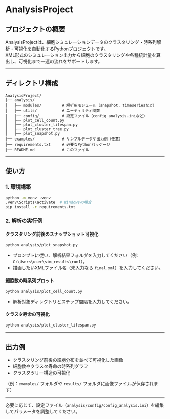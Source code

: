 # AnalysisProject

## プロジェクトの概要

AnalysisProjectは、細胞シミュレーションデータのクラスタリング・時系列解析・可視化を自動化するPythonプロジェクトです。  
XML形式のシミュレーション出力から細胞のクラスタリングや各種統計量を算出し、可視化まで一連の流れをサポートします。

---

## ディレクトリ構成

```
AnalysisProject/
├── analysis/
│   ├── modules/         # 解析用モジュール（snapshot, timeseriesなど）
│   ├── utils/           # ユーティリティ関数
│   ├── config/          # 設定ファイル（config_analysis.iniなど）
│   ├── plot_cell_count.py
│   ├── plot_cluster_lifespan.py
│   ├── plot_cluster_tree.py
│   ├── plot_snapshot.py
├── examples/            # サンプルデータや出力例（任意）
├── requirements.txt     # 必要なPythonパッケージ
├── README.md            # このファイル
```

---

## 使い方

### 1. 環境構築

```sh
python -m venv .venv
.venv\Scripts\activate  # Windowsの場合
pip install -r requirements.txt
```

### 2. 解析の実行例

#### クラスタリング前後のスナップショット可視化

```sh
python analysis/plot_snapshot.py
```
- プロンプトに従い、解析結果フォルダを入力してください（例: `C:\Users\user\sim_results\run1`）。
- 描画したいXMLファイル名（未入力なら `final.xml`）を入力してください。

#### 細胞数の時系列プロット

```sh
python analysis/plot_cell_count.py
```
- 解析対象ディレクトリとステップ間隔を入力してください。

#### クラスタ寿命の可視化

```sh
python analysis/plot_cluster_lifespan.py
```

---

## 出力例

- クラスタリング前後の細胞分布を並べて可視化した画像
- 細胞数やクラスタ寿命の時系列グラフ
- クラスタツリー構造の可視化

（例：`examples/` フォルダや `results/` フォルダに画像ファイルが保存されます）

---

必要に応じて、設定ファイル（`analysis/config/config_analysis.ini`）を編集してパラメータを調整してください。
